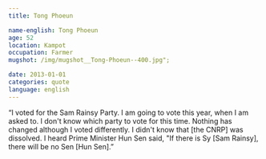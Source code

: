 ```yaml
---
title: Tong Phoeun

name-english: Tong Phoeun
age: 52
location: Kampot 
occupation: Farmer
mugshot: /img/mugshot__Tong-Phoeun--400.jpg"; 

date: 2013-01-01
categories: quote
language: english
---
```


“I voted for the Sam Rainsy Party. I am going to vote this year, when I am asked to. I don't know which party to vote for this time. Nothing has changed although I voted differently. I didn't know that [the CNRP] was dissolved. I heard Prime Minister Hun Sen said, "If there is Sy [Sam Rainsy], there will be no Sen [Hun Sen].”